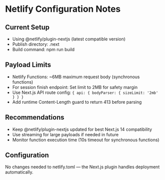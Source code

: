 # Netlify Configuration Notes

## Current Setup
- Using @netlify/plugin-nextjs (latest compatible version)
- Publish directory: .next
- Build command: npm run build

## Payload Limits
- Netlify Functions: ~6MB maximum request body (synchronous functions)
- For session finish endpoint: Set limit to 2MB for safety margin
- Use Next.js API route config: `{ api: { bodyParser: { sizeLimit: '2mb' } } }`
- Add runtime Content-Length guard to return 413 before parsing

## Recommendations
- Keep @netlify/plugin-nextjs updated for best Next.js 14 compatibility
- Use streaming for large payloads if needed in future
- Monitor function execution time (10s timeout for synchronous functions)

## Configuration
No changes needed to netlify.toml — the Next.js plugin handles deployment automatically.